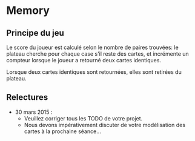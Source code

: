 Memory
======

## Principe du jeu
Le score du joueur est calculé selon le nombre de paires trouvées: le plateau cherche pour chaque case s'il reste des cartes, et incrémente un compteur lorsque le joueur a retourné deux cartes identiques.

Lorsque deux cartes identiques sont retournées, elles sont retirées du plateau.

## Relectures

- 30 mars 2015 :
    - Veuillez corriger tous les TODO de votre projet.
    - Nous devons impérativement discuter de votre modélisation des cartes à la prochaine séance…
